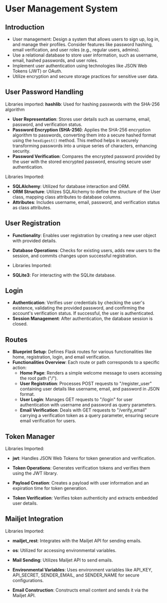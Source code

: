 # User Management System

## Introduction

-	User management: Design a system that allows users to sign up, log in, and manage their profiles. Consider features like password hashing, email verification, and user roles (e.g., regular users, admins).
-	Use a relational database to store user information, such as username, email, hashed passwords, and user roles.
-	Implement user authentication using technologies like JSON Web Tokens (JWT) or OAuth.
-	Utilize encryption and secure storage practices for sensitive user data.

## User Password Handling

Libraries imported:
**hashlib**: Used for hashing passwords with the SHA-256 algorithm

- **User Representation**: Stores user details such as username, email, password, and verification status.
- **Password Encryption (SHA-256)**: Applies the SHA-256 encryption algorithm to passwords, converting them into a secure hashed format using the `hexdigest()` method. This method helps in securely transforming passwords into a unique series of characters, enhancing security.
- **Password Verification**: Compares the encrypted password provided by the user with the stored encrypted password, ensuring secure user authentication.

Libraries Imported:
- **SQLAlchemy**: Utilized for database interaction and ORM.
- **ORM Structure**: Utilizes SQLAlchemy to define the structure of the User class, mapping class attributes to database columns.
- **Attributes**: Includes username, email, password, and verification status as class attributes.

## User Registration

- **Functionality**: Enables user registration by creating a new user object with provided details.
- **Database Operations**: Checks for existing users, adds new users to the session, and commits changes upon successful registration.

- Libraries Imported:
- **SQLite3**: For interacting with the SQLite database.

## Login

- **Authentication**: Verifies user credentials by checking the user's existence, validating the provided password, and confirming the account's verification status. If successful, the user is authenticated.
- **Session Management**: After authentication, the database session is closed.
 
## Routes

- **Blueprint Setup**: Defines Flask routes for various functionalities like home, registration, login, and email verification.
- **Functionalities Overview**: Each route or path corresponds to a specific action:
  - **Home Page**: Renders a simple welcome message to users accessing the root path ("/").
  - **User Registration**: Processes POST requests to "/register_user" containing user details like username, email, and password in JSON format.
  - **User Login**: Manages GET requests to "/login" for user authentication with username and password as query parameters.
  - **Email Verification**: Deals with GET requests to "/verify_email" carrying a verification token as a query parameter, ensuring secure email verification for users.

## Token Manager

Libraries Imported:
- **jwt**: Handles JSON Web Tokens for token generation and verification.

- **Token Operations**: Generates verification tokens and verifies them using the JWT library.
- **Payload Creation**: Creates a payload with user information and an expiration time for token generation.
- **Token Verification**: Verifies token authenticity and extracts embedded user details.

## Mailjet Integration

Libraries Imported:
- **mailjet_rest**: Integrates with the Mailjet API for sending emails.
- **os**: Utilized for accessing environmental variables.

- **Mail Sending**: Utilizes Mailjet API to send emails.
- **Environmental Variables**: Uses environment variables like API_KEY, API_SECRET, SENDER_EMAIL, and SENDER_NAME for secure configurations.
- **Email Construction**: Constructs email content and sends it via the Mailjet API.







